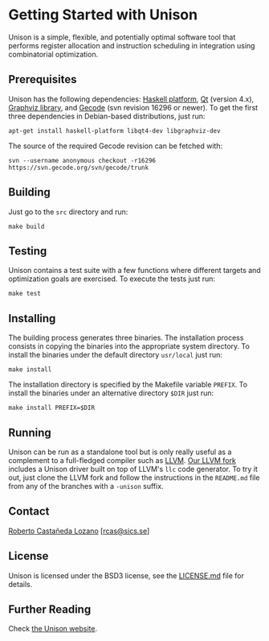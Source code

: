 # Getting Started with Unison

Unison is a simple, flexible, and potentially optimal software tool that
performs register allocation and instruction scheduling in integration using
combinatorial optimization.

## Prerequisites

Unison has the following dependencies:
[Haskell platform](http://hackage.haskell.org/platform/),
[Qt](https://www.qt.io/) (version 4.x),
[Graphviz library](http://www.graphviz.org/), and
[Gecode](http://www.gecode.org/) (svn revision 16296 or newer).
To get the first three dependencies in Debian-based distributions, just run:

```
apt-get install haskell-platform libqt4-dev libgraphviz-dev
```

The source of the required Gecode revision can be fetched with:

```
svn --username anonymous checkout -r16296 https://svn.gecode.org/svn/gecode/trunk
```

## Building

Just go to the `src` directory and run:

```
make build
```

## Testing

Unison contains a test suite with a few functions where different targets and
optimization goals are exercised. To execute the tests just run:

```
make test
```

## Installing

The building process generates three binaries. The installation process consists
in copying the binaries into the appropriate system directory. To install the
binaries under the default directory `usr/local` just run:

```
make install
```

The installation directory is specified by the Makefile variable `PREFIX`. To
install the binaries under an alternative directory `$DIR` just run:

```
make install PREFIX=$DIR
```

## Running

Unison can be run as a standalone tool but is only really useful as a complement
to a full-fledged compiler such as [LLVM](http://llvm.org/). [Our LLVM
fork](https://github.com/unison-code/llvm) includes a Unison driver built on top
of LLVM's `llc` code generator. To try it out, just clone the LLVM fork and
follow the instructions in the `README.md` file from any of the branches with a
`-unison` suffix.

## Contact

[Roberto Castañeda Lozano](https://www.sics.se/~rcas/) [<rcas@sics.se>]

## License

Unison is licensed under the BSD3 license, see the [LICENSE.md](LICENSE.md) file
for details.

## Further Reading

Check [the Unison website](https://unison-code.github.io/).